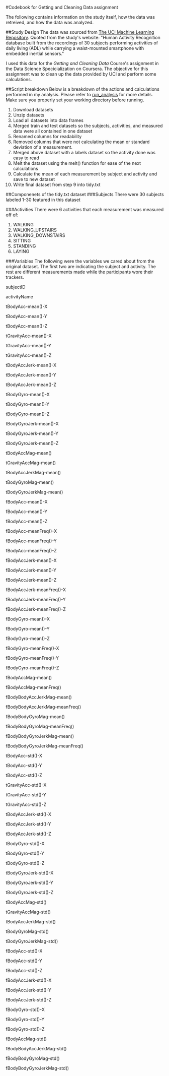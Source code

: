 #Codebook for Getting and Cleaning Data assignment

The following contains information on the study itself, how the data was retreived, and how the data was analyzed.

##Study Design
The data was sourced from [The UCI Machine Learning Repository](http://archive.ics.uci.edu/ml/datasets/Human+Activity+Recognition+Using+Smartphones). Quoted from the study's website: "Human Activity Recognition database built from the recordings of 30 subjects performing activities of daily living (ADL) while carrying a waist-mounted smartphone with embedded inertial sensors."


I used this data for the *Getting and Cleaning Data* Course's assignment in the Data Science Specicialization on Coursera. The objective for this assignment was to clean up the data provided by UCI and perform some calculations.

##Script breakdown
Below is a breakdown of the actions and calculations performed in my analysis. Please refer to [run_analysis](https://github.com/genelle/Getting-Cleaning-Data/blob/master/run_analysis.R) for more details. Make sure you properly set your working directory before running.

1. Download datasets 
2. Unzip datasets 
3. Load all datasets into data frames
4. Merged train and test datasets so the subjects, activities, and measured data were all contained in one dataset
5. Renamed columns for readability
6. Removed columns that were not calculating the mean or standard deviation of a measurement.
7. Merged above dataset with a labels dataset so the activity done was easy to read
8. Melt the dataset using the melt() function for ease of the next calculations
9. Calculate the mean of each measurement by subject and activity and save to new dataset
10. Write final dataset from step 9 into tidy.txt

##Componenets of the tidy.txt dataset
###Subjects
There were 30 subjects labeled 1-30 featured in this dataset

###Activities
There were 6 activities that each measurement was measured off of:

1. WALKING
2. WALKING_UPSTAIRS
3. WALKING_DOWNSTAIRS
4. SITTING
5. STANDING
6. LAYING

###Variables
The following were the variables we cared about from the original dataset. The first two are indicating the subject and activity. The rest are different measurements made while the participants wore their trackers. 


subjectID

activityName

tBodyAcc-mean()-X

tBodyAcc-mean()-Y

tBodyAcc-mean()-Z

tGravityAcc-mean()-X

tGravityAcc-mean()-Y

tGravityAcc-mean()-Z

tBodyAccJerk-mean()-X

tBodyAccJerk-mean()-Y

tBodyAccJerk-mean()-Z

tBodyGyro-mean()-X

tBodyGyro-mean()-Y

tBodyGyro-mean()-Z

tBodyGyroJerk-mean()-X

tBodyGyroJerk-mean()-Y

tBodyGyroJerk-mean()-Z

tBodyAccMag-mean()

tGravityAccMag-mean()

tBodyAccJerkMag-mean()

tBodyGyroMag-mean()

tBodyGyroJerkMag-mean()

fBodyAcc-mean()-X

fBodyAcc-mean()-Y

fBodyAcc-mean()-Z

fBodyAcc-meanFreq()-X

fBodyAcc-meanFreq()-Y

fBodyAcc-meanFreq()-Z

fBodyAccJerk-mean()-X

fBodyAccJerk-mean()-Y

fBodyAccJerk-mean()-Z

fBodyAccJerk-meanFreq()-X

fBodyAccJerk-meanFreq()-Y

fBodyAccJerk-meanFreq()-Z

fBodyGyro-mean()-X

fBodyGyro-mean()-Y

fBodyGyro-mean()-Z

fBodyGyro-meanFreq()-X

fBodyGyro-meanFreq()-Y

fBodyGyro-meanFreq()-Z

fBodyAccMag-mean()

fBodyAccMag-meanFreq()

fBodyBodyAccJerkMag-mean()

fBodyBodyAccJerkMag-meanFreq()

fBodyBodyGyroMag-mean()

fBodyBodyGyroMag-meanFreq()

fBodyBodyGyroJerkMag-mean()

fBodyBodyGyroJerkMag-meanFreq()

tBodyAcc-std()-X

tBodyAcc-std()-Y

tBodyAcc-std()-Z

tGravityAcc-std()-X


tGravityAcc-std()-Y

tGravityAcc-std()-Z

tBodyAccJerk-std()-X

tBodyAccJerk-std()-Y

tBodyAccJerk-std()-Z

tBodyGyro-std()-X

tBodyGyro-std()-Y

tBodyGyro-std()-Z

tBodyGyroJerk-std()-X

tBodyGyroJerk-std()-Y

tBodyGyroJerk-std()-Z

tBodyAccMag-std()

tGravityAccMag-std()

tBodyAccJerkMag-std()

tBodyGyroMag-std()

tBodyGyroJerkMag-std()

fBodyAcc-std()-X

fBodyAcc-std()-Y

fBodyAcc-std()-Z

fBodyAccJerk-std()-X

fBodyAccJerk-std()-Y

fBodyAccJerk-std()-Z

fBodyGyro-std()-X

fBodyGyro-std()-Y

fBodyGyro-std()-Z

fBodyAccMag-std()

fBodyBodyAccJerkMag-std()

fBodyBodyGyroMag-std()

fBodyBodyGyroJerkMag-std()
